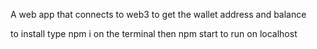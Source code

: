  A web app that connects to web3 to get the wallet address and balance

 to install
 type npm i on the terminal
 then npm start to run on localhost